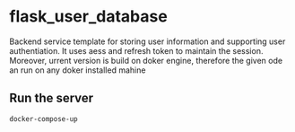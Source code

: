 # flask_user_database

Backend service template for storing user information and supporting user authentiation. It uses aess and refresh token to maintain the session. Moreover, urrent version is build on doker engine, therefore the given ode an run on any doker installed mahine

##  Run the server 
~~~
docker-compose-up
~~~





